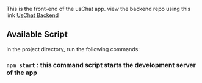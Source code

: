This is the front-end of the usChat app. view the backend repo using this link [UsChat Backend](https://github.com/ArnauldAnguh/usChat) 

## Available Script

In the project directory, run the following commands:

### `npm start` : this command script starts the development server of the app
